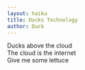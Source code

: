 ```yaml
---
layout: haiku
title: Ducks Technology
author: Duck
---
```


Ducks above the cloud<br>
The cloud is the internet<br>
Give me some lettuce<br>
